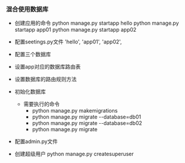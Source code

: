 ### 混合使用数据库
* 创建应用的命令
    python manage.py startapp hello
    python manage.py startapp app01
    python manage.py startapp app02
* 配置seetings.py文件
    'hello',
    'app01',
    'app02',
* 配置三个数据库
* 设置app对应的数据库路由表
* 设置数据库的路由规则方法


* 初始化数据库
    * 需要执行的命令
        * python manage.py makemigrations
        * python manage.py migrate --database=db01
        * python manage.py migrate --database=db02
        * python manage.py migrate

* 配置admin.py文件
* 创建超级用户
    python manage.py createsuperuser